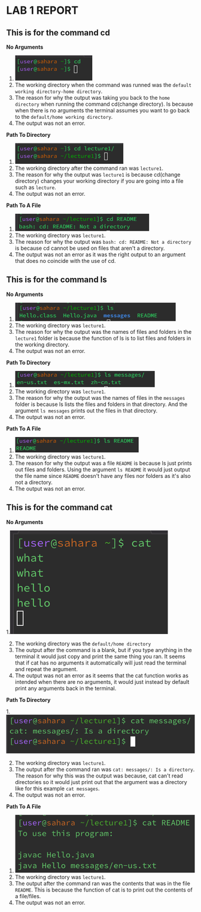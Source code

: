 # LAB 1 REPORT 

## This is for the command cd 


**No Arguments** 

1. ![Image](CdNoArgs.png) 
2. The working directory when the command was runned was the `default working directory-home directory`.
3. The reason for why the output was taking you back to the `home directory` when running the command cd(change directory). Is because when there is no arguments the terminal assumes you want to go back to the `default/home working directory`. 
4. The output was not an error.


**Path To Directory** 

1. ![Image](CdD.png)
2. The working directory after the command ran was `lecture1`.
3. The reason for why the output was `lecture1` is because cd(change directory) changes your working directory if you are going into a file such as `lecture`.
4. The output was not an error.


**Path To A File** 

1. ![Image](CDP.png)
2. The working directory was `lecture1`.
3. The reason for why the output was `bash: cd: README: Not a directory` is because cd cannot be used on files that aren't a directory.
4. The output was not an error as it was the right output to an argument that does no coincide with the use of cd.

## This is for the command ls 

**No Arguments** 

1. ![Image](LsNoArgs.png)
2. The working directory was `lecture1`.
3. The reason for why the output was the names of files and folders in the `lecture1` folder is because the function of ls is to list files and folders in the working directory.
4. The output was not an error. 

**Path To Directory** 

1. ![Image](LsD.png)
2. The working directory was `lecture1`.
3. The reason for why the output was the names of files in the `messages` folder is because ls lists the files and folders in that directory. And the argument `ls messages` prints out the files in that directory. 
4. The output was not an error.

**Path To A File** 

1. ![Image](LsP.png)
2. The working directory was `lecture1`.
3. The reason for why the output was a file `README` is because ls just prints out files and folders. Using the argument `ls README` it would just output the file name since `README` doesn't have any files nor folders as it's also not a directory.
4. The output was not an error.

## This is for the command cat 

**No Arguments** 

1.![Image](CatNoArgs.png)

2. The working directory was the `default/home directory`
3. The output after the command is a blank, but if you type anything in the terminal it would just copy and print the same thing you ran. It seems that if cat has no arguments it automatically will just read the terminal and repeat the argument. 
4. The output was not an error as it seems that the cat function works as intended when there are no arguments, it would just instead by default print any arguments back in the terminal. 

**Path To Directory** 

1.![Image](CatD.png)

2. The working directory was `lecture1`. 
3. The output after the command ran was `cat: messages/: Is a directory`. The reason for why this was the output was because, cat can't read directories so it would just print out that the argument was a directory like for this example `cat messages`. 
4. The output was not an error. 


**Path To A File** 

1. ![Image](CatP.png)
2. The working directory was `lecture1`.
3. The output after the command ran was the contents that was in the file `README`. This is because the function of cat is to print out the contents of a file/files.
4. The output was not an error.


